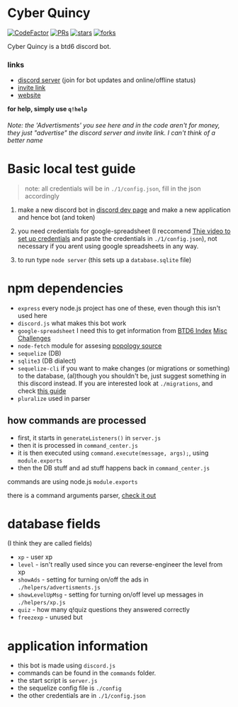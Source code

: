 # Cyber Quincy

[![CodeFactor](https://www.codefactor.io/repository/github/hemisemidemipresent/cyberquincy/badge)](https://www.codefactor.io/repository/github/hemisemidemipresent/cyberquincy) [![PRs](https://badgen.net/github/prs/hemisemidemipresent/cyberquincy)](https://www.codefactor.io/repository/github/hemisemidemipresent/cyberquincy) [![stars](https://badgen.net/github/stars/hemisemidemipresent/cyberquincy)](https://www.codefactor.io/repository/github/hemisemidemipresent/cyberquincy) [![forks](https://badgen.net/github/forks/hemisemidemipresent/cyberquincy)](https://www.codefactor.io/repository/github/hemisemidemipresent/cyberquincy)

Cyber Quincy is a btd6 discord bot.

### links

-   [discord server](https://discord.gg/VMX5hZA) (join for bot updates and online/offline status)
-   [invite link](https://discordapp.com/oauth2/authorize?client_id=591922988832653313&scope=bot&permissions=537250881)
-   [website](https://cq.netlify.com)

**for help, simply use `q!help`**

###### Note: the 'Advertisments' you see here and in the code aren't for money, they just "advertise" the discord server and invite link. I can't think of a better name

# Basic local test guide

> note: all credentials will be in `./1/config.json`, fill in the json accordingly

1. make a new discord bot in [discord dev page](https://discord.com/developers/applications) and make a new application and hence bot (and token)

2. you need credentials for google-spreadsheet (I reccomend [Thie video to set up credentials](https://www.youtube.com/watch?v=UGN6EUi4Yio) and paste the credentials in `./1/config.json`), not necessary if you arent using google spreadsheets in any way.

3. to run type `node server` (this sets up a `database.sqlite` file)

# npm dependencies

-   `express` every node.js project has one of these, even though this isn't used here
-   `discord.js` what makes this bot work
-   `google-spreadsheet` I need this to get information from [BTD6 Index](https://docs.google.com/spreadsheets/d/1bK0rJzXrMqT8KuWufjwNrPxsYTsCQpAVhpBt20f1wpA/edit#gid=0) [Misc Challenges](https://docs.google.com/spreadsheets/d/1tOcL8DydvslPHvMAuf-FAHL0ik7KV4kp49vgNqK_N8Q/edit#gid=2028069799)
-   `node-fetch` module for assesing [popology source](http://topper64.co.uk/nk/btd6/dat/towers.json)
-   `sequelize` (DB)
-   `sqlite3` (DB dialect)
-   `sequelize-cli` if you want to make changes (or migrations or something) to the database, (al)though you shouldn't be, just suggest something in this discord instead. If you are interested look at `./migrations`, and check [this guide](https://dev.to/nedsoft/add-new-fields-to-existing-sequelize-migration-3527)
-   `pluralize` used in parser

## how commands are processed

-   first, it starts in `generateListeners()` in `server.js`
-   then it is processed in `command_center.js`
-   it is then executed using `command.execute(message, args);`, using `module.exports`
-   then the DB stuff and ad stuff happens back in `command_center.js`

commands are using node.js `module.exports`

there is a command arguments parser, [check it out](https://github.com/hemisemidemipresent/cyberquincy/tree/master/parser)

# database fields

(I think they are called fields)

-   `xp` - user xp
-   `level` - isn't really used since you can reverse-engineer the level from xp
-   `showAds` - setting for turning on/off the ads in `./helpers/advertisments.js`
-   `showLevelUpMsg` - setting for turning on/off level up messages in `./helpers/xp.js`
-   `quiz` - how many q!quiz questions they answered correctly
-   `freezexp` - unused but

# application information

-   this bot is made using `discord.js`
-   commands can be found in the `commands` folder.
-   the start script is `server.js`
-   the sequelize config file is `./config`
-   the other credentials are in `./1/config.json`

